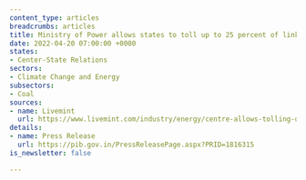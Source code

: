 ```yaml
---
content_type: articles
breadcrumbs: articles
title: Ministry of Power allows states to toll up to 25 percent of linkage coal
date: 2022-04-20 07:00:00 +0000
states:
- Center-State Relations
sectors:
- Climate Change and Energy
subsectors:
- Coal
sources:
- name: Livemint
  url: https://www.livemint.com/industry/energy/centre-allows-tolling-of-up-to-25-of-linkage-coal-to-curb-power-shortage-11649857292596.html
details:
- name: Press Release
  url: https://pib.gov.in/PressReleasePage.aspx?PRID=1816315
is_newsletter: false

---
```

